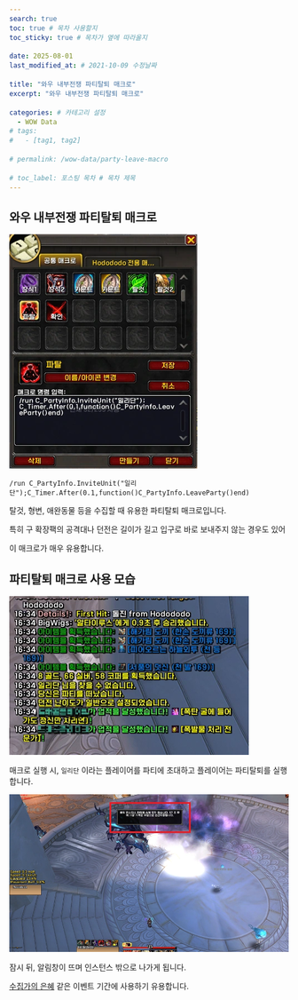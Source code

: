 ```yaml
---
search: true
toc: true # 목차 사용할지
toc_sticky: true # 목차가 옆에 따라올지

date: 2025-08-01
last_modified_at: # 2021-10-09 수정날짜

title: "와우 내부전쟁 파티탈퇴 매크로"
excerpt: "와우 내부전쟁 파티탈퇴 매크로"

categories: # 카테고리 설정
  - WOW Data
# tags:
#   - [tag1, tag2]

# permalink: /wow-data/party-leave-macro

# toc_label: 포스팅 목차 # 목차 제목
---
```


## 와우 내부전쟁 파티탈퇴 매크로

![이미지 설명](/assets/img/wow/wowdata/2025-08-01-partyleave/1.webp)

```  
/run C_PartyInfo.InviteUnit("일리단");C_Timer.After(0.1,function()C_PartyInfo.LeaveParty()end)
```  

탈것, 형변, 애완동물 등을 수집할 때 유용한 파티탈퇴 매크로입니다.  

특히 구 확장팩의 공격대나 던전은 길이가 길고 입구로 바로 보내주지 않는 경우도 있어

이 매크로가 매우 유용합니다.

## 파티탈퇴 매크로 사용 모습

![이미지 설명](/assets/img/wow/wowdata/2025-08-01-partyleave/2.webp)

매크로 실행 시, `일리단` 이라는 플레이어를 파티에 초대하고 플레이어는 파티탈퇴를 실행합니다.

![이미지 설명](/assets/img/wow/wowdata/2025-08-01-partyleave/3.webp)

잠시 뒤, 알림창이 뜨며 인스턴스 밖으로 나가게 됩니다.

[수집가의 은혜](https://www.wowhead.com/ko/guide/world-events/collectors-bounty-guide-mounts-rewards) 같은 이벤트 기간에 사용하기 유용합니다.